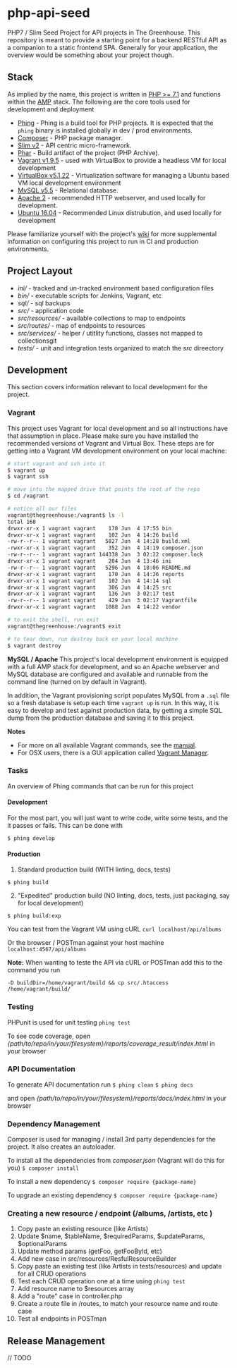 # php-api-seed
PHP7 / Slim Seed Project for API projects in The Greenhouse.  This repository is meant to provide a starting point
for a backend RESTful API as a companion to a static frontend SPA.  Generally  for your application, the overview would
be something about your project though.

## Stack
As implied by the name, this project is written in [PHP >= 7.1][]  and functions within the [AMP][] stack.  The following 
are the core tools used for development and deployment

- [Phing](https://www.phing.info/) - Phing is a build tool for PHP projects.  It is expected that the `phing` binary is 
installed globally in dev / prod environments. 
- [Composer](https://getcomposer.org/) - PHP package manager.
- [Slim v2](https://www.slimframework.com/) - API centric micro-framework.
- [Phar](http://php.net/manual/en/book.phar.php) - Build artifact of the project (PHP Archive).
- [Vagrant v1.9.5](https://www.vagrantup.com/) - used with VirtualBox to provide a headless VM for local development
- [VirtualBox v5.1.22](https://www.virtualbox.org/wiki/VirtualBox) - Virtualization software for managing a Ubuntu based VM 
local development environment
- [MySQL v5.5](https://www.mysql.com/) - Relational database.
- [Apache 2](https://httpd.apache.org/) - recommended HTTP webserver, and used locally for development.
- [Ubuntu 16.04](https://www.ubuntu.com/) - Recommended Linux distrubution, and used locally for development

[PHP >= 7.1]: http://php.net
[AMP]: https://en.wikipedia.org/wiki/List_of_Apache%E2%80%93MySQL%E2%80%93PHP_packages
[wiki]: https://github.com/thegreenhouseio/php-api-seed/wiki


Please familiarize yourself with the project's [wiki][] for more supplemental information on configuring this project to 
run in CI and production environments.


## Project Layout

- _ini/_ - tracked and un-tracked environment based configuration files
- _bin/_ - executable scripts for Jenkins, Vagrant, etc
- _sql/_ - sql backups
- _src/_ - application code
- _src/resources/_ - available collections to map to endpoints
- _src/routes/_ - map of endpoints to resources
- _src/services/_ - helper / utitlity functions, classes not mapped to collectionsgit
- _tests/_ - unit and integration tests organized to match the _src_ direectory


## Development
This section covers information relevant to local development for the project.

### Vagrant
This project uses Vagrant for local development and so all instructions have that assumption in place.  Please make sure 
you have installed the recommended versions of Vagrant and Virtual Box.  These steps are for getting into a Vagrant VM
development environment on your local machine:

```bash
# start vagrant and ssh into it
$ vagrant up
$ vagrant ssh

# move into the mapped drive that points the root of the repo
$ cd /vagrant

# notice all our files
vagrant@thegreenhouse:/vagrant$ ls -l
total 168
drwxr-xr-x 1 vagrant vagrant    170 Jun  4 17:55 bin
drwxr-xr-x 1 vagrant vagrant    102 Jun  4 14:26 build
-rw-r--r-- 1 vagrant vagrant   5827 Jun  4 14:28 build.xml
-rwxr-xr-x 1 vagrant vagrant    352 Jun  4 14:19 composer.json
-rw-r--r-- 1 vagrant vagrant 144338 Jun  3 02:22 composer.lock
drwxr-xr-x 1 vagrant vagrant    204 Jun  4 13:46 ini
-rw-r--r-- 1 vagrant vagrant   5296 Jun  4 18:06 README.md
drwxr-xr-x 1 vagrant vagrant    170 Jun  4 14:26 reports
drwxr-xr-x 1 vagrant vagrant    102 Jun  4 14:14 sql
drwxr-xr-x 1 vagrant vagrant    306 Jun  4 14:25 src
drwxr-xr-x 1 vagrant vagrant    136 Jun  3 02:17 test
-rw-r--r-- 1 vagrant vagrant    429 Jun  3 02:17 Vagrantfile
drwxr-xr-x 1 vagrant vagrant   1088 Jun  4 14:22 vendor

# to exit the shell, run exit
vagrant@thegreenhouse:/vagrant$ exit

# to tear down, run destroy back on your local machine
$ vagrant destroy
```

**MySQL / Apache**
This project's local development environment is equipped with a full AMP stack for development, and so an Apache 
webserver and MySQL database are configured and available and runnable from the command line (turned on by default in
Vagrant).  

In addition, the Vagrant provisioning script populates MySQL from a `.sql` file so a fresh database is setup each time
`vagrant up` is run.  In this way, it is easy to develop and test against production data, by getting a simple SQL
dump from the production database and saving it to this project.

**Notes**
- For more on all available Vagrant commands, see the [manual](https://www.vagrantup.com/docs/cli/).
- For OSX users, there is a GUI application called [Vagrant Manager](http://vagrantmanager.com/).

### Tasks
An overview of Phing commands that can be run for this project

#### Development
For the most part, you will just want to write code, write some tests, and the it passes or fails.  This 
can be done with

```
$ phing develop
```

#### Production

1. Standard production build (WITH linting, docs, tests)

```
$ phing build
```

2. "Expedited" production build (NO linting, docs, tests, just packaging, say for local development)

```
$ phing build:exp
```

You can test from the Vagrant VM using cURL
`curl localhost/api/albums`

Or the browser / POSTman against your host machine
`localhost:4567/api/albums`


**Note:** When wanting to teste the API via cURL or POSTman add this to the command you run
```
-D buildDir=/home/vagrant/build && cp src/.htaccess /home/vagrant/build/
```

### Testing
PHPunit is used for unit testing
`phing test`

To see code coverage, open _{path/to/repo/in/your/filesystem}/reports/coverage_result/index.html_ in your browser

### API Documentation
To generate API documentation run
`$ phing clean`
`$ phing docs`

and open _{path/to/repo/in/your/filesystem}/reports/docs/index.html_ in your browser


### Dependency Management
Composer is used for managing / install 3rd party dependencies for the project.  It also creates an autoloader.

To install all the dependencies from _composer.json_ (Vagrant will do this for you)
`$ composer install`

To install a new dependency
`$ composer require {package-name}`

To upgrade an existing dependency
`$ composer require {package-name}`


### Creating a new resource / endpoint (/albums, /artists, etc )
1. Copy paste an existing resource (like Artists)
2. Update $name, $tableName, $requiredParams, $updateParams, $optionalParams  
3. Update method params (getFoo, getFooById, etc)
4. Add new case in src/resources/ResfulResourceBuilder
5. Copy paste an existing test (like Artists in tests/resources) and update for all CRUD operations
6. Test each CRUD operation one at a time using `phing test`
7. Add resource name to $resources array
8. Add a "route" case in controller.php
9. Create a route file in /routes, to match your resource name and route case
10. Test all endpoints in POSTman

## Release Management
// TODO